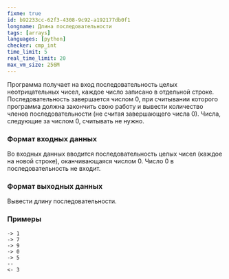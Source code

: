 ```yaml
---
fixme: true
id: b92233cc-62f3-4308-9c92-a192177db0f1
longname: Длина последовательности
tags: [arrays]
languages: [python]
checker: cmp_int
time_limit: 5
real_time_limit: 20
max_vm_size: 256M
---
```


Программа получает на вход последовательность целых неотрицательных чисел, каждое число записано в отдельной строке. 
Последовательность завершается числом 0, при считывании которого программа должна закончить свою работу и вывести 
количество членов последовательности (не считая завершающего числа 0).
Числа, следующие за числом 0, считывать не нужно.

### Формат входных данных

Во входных данных вводится последовательность целых чисел (каждое на новой строке), оканчивающаяся числом 0.
Число 0 в последовательность не входит.

### Формат выходных данных

Вывести длину последовательности.

### Примеры

```
-> 1
-> 7
-> 9
-> 0
-> 5
--
<- 3
```
